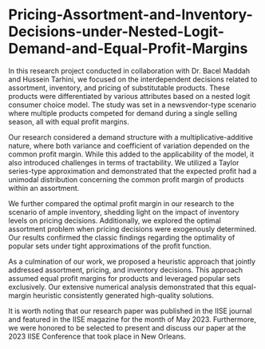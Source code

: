 # Pricing-Assortment-and-Inventory-Decisions-under-Nested-Logit-Demand-and-Equal-Profit-Margins

In this research project conducted in collaboration with Dr. Bacel Maddah and Hussein Tarhini, we focused on the interdependent decisions related to assortment, inventory, and pricing of substitutable products. These products were differentiated by various attributes based on a nested logit consumer choice model. The study was set in a newsvendor-type scenario where multiple products competed for demand during a single selling season, all with equal profit margins.

Our research considered a demand structure with a multiplicative-additive nature, where both variance and coefficient of variation depended on the common profit margin. While this added to the applicability of the model, it also introduced challenges in terms of tractability. We utilized a Taylor series-type approximation and demonstrated that the expected profit had a unimodal distribution concerning the common profit margin of products within an assortment.

We further compared the optimal profit margin in our research to the scenario of ample inventory, shedding light on the impact of inventory levels on pricing decisions. Additionally, we explored the optimal assortment problem when pricing decisions were exogenously determined. Our results confirmed the classic findings regarding the optimality of popular sets under tight approximations of the profit function.

As a culmination of our work, we proposed a heuristic approach that jointly addressed assortment, pricing, and inventory decisions. This approach assumed equal profit margins for products and leveraged popular sets exclusively. Our extensive numerical analysis demonstrated that this equal-margin heuristic consistently generated high-quality solutions.

It is worth noting that our research paper was published in the IISE journal and featured in the IISE magazine for the month of May 2023. Furthermore, we were honored to be selected to present and discuss our paper at the 2023 IISE Conference that took place in New Orleans.
